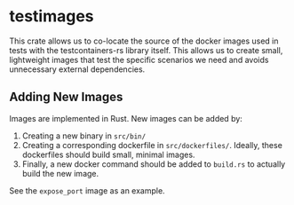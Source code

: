 # testimages

This crate allows us to co-locate the source of the docker images used in tests with the
testcontainers-rs library itself. This allows us to create small, lightweight images that test the
specific scenarios we need and avoids unnecessary external dependencies.

## Adding New Images

Images are implemented in Rust. New images can be added by:

1. Creating a new binary in `src/bin/`
2. Creating a corresponding dockerfile in `src/dockerfiles/`. Ideally, these dockerfiles should
   build small, minimal images.
3. Finally, a new docker command should be added to `build.rs` to actually build the new image.

See the `expose_port` image as an example.
